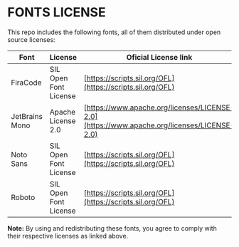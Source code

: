 # FONTS LICENSE

This repo includes the following fonts, all of them distributed under open source licenses:

| Font           | License               | Oficial License link                                                                  |
| -------------- | --------------------- | ------------------------------------------------------------------------------------------ |
| FiraCode       | SIL Open Font License | [https://scripts.sil.org/OFL](https://scripts.sil.org/OFL)                                 |
| JetBrains Mono | Apache License 2.0    | [https://www.apache.org/licenses/LICENSE-2.0](https://www.apache.org/licenses/LICENSE-2.0) |
| Noto Sans      | SIL Open Font License | [https://scripts.sil.org/OFL](https://scripts.sil.org/OFL)                                 |
| Roboto         | SIL Open Font License | [https://scripts.sil.org/OFL](https://scripts.sil.org/OFL)                                 |

**Note:** By using and redistributing these fonts, you agree to comply with their respective licenses as linked above.
